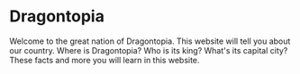 # Dragontopia
Welcome to the great nation of Dragontopia. This website will tell you about our country. Where is Dragontopia? Who is its king? What's its capital city? These facts and more you will learn in this website.
